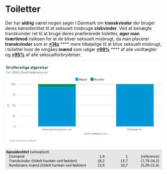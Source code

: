 # Toiletter

Der har **aldrig** været nogen sager i Danmark om **transkvinder** der bruger deres kønsidentitet til at seksuelt misbruge **ciskvinder**. Ved at benægte transkvinder ret til at bruge deres præfererede toiletter, **øger man tværtimod** risikoen for at de bliver seksuelt misbrugt, da man placerer **transkvinder** som er [**≈14x**](https://files.projektsexus.dk/2019-10-26\_SEXUS-rapport\_2017-2018.pdf) **** mere tilbøjelige til at blive seksuelt misbrugt, i toiletter hvor de omgåes **mænd** som udgør [**≈99%**](https://www.dst.dk/da/Statistik/emner/sociale-forhold/kriminalitet/domme) **** af alle voldtægter og [**≈95%**](https://www.dst.dk/da/Statistik/emner/sociale-forhold/kriminalitet/domme) af alle seksualforbrydelser.

![Danmarks Statistik](<../../.gitbook/assets/billede (1).png>)

![Statens Serum Institut, Tabel 7.08](<../../.gitbook/assets/billede (6).png>)
